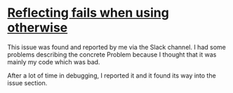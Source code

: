 # [Reflecting fails when using otherwise](https://github.com/ucsd-progsys/liquidhaskell/issues/2196)
This issue was found and reported by me via the Slack channel. I had some problems describing the concrete Problem because I thought that it was mainly my code which was bad. 

After a lot of time in debugging, I reported it and it found its way into the issue section. 
